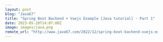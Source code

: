 ```yaml
---
layout: post
blog: "Java67"
title: "Spring Boot Backend + Vuejs Example [Java tutorial] - Part 1"
date: 2023-05-20T14:07:00Z
image: images/java.png
remote_url: "http://www.java67.com/2022/12/spring-boot-backend-vuejs-example-java.html"
---
```


